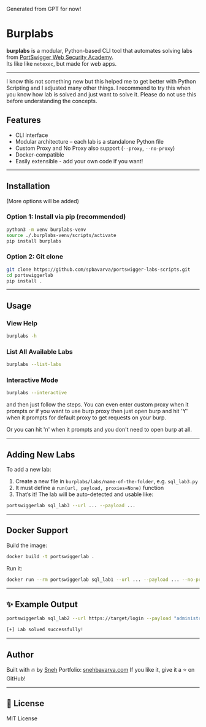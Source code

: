 Generated from GPT for now!

# Burplabs

**burplabs** is a modular, Python-based CLI tool that automates solving labs from [PortSwigger Web Security Academy](https://portswigger.net/web-security).  
Its like like `netexec`, but made for web apps.

---

I know this not something new but this helped me to get better with Python Scripting and I adjusted many other things. I recommend to try this when you know how lab is solved and just want to solve it. Please do not use this before understanding the concepts.

## Features

- CLI interface
- Modular architecture – each lab is a standalone Python file
- Custom Proxy and No Proxy also support (`--proxy`, `--no-proxy`)
- Docker-compatible
- Easily extensible - add your own code if you want!

---

## Installation

(More options will be added)

### Option 1: Install via pip (recommended)

```bash
python3 -m venv burplabs-venv
source ./.burplabs-venv/scripts/activate
pip install burplabs
```

### Option 2: Git clone

```bash
git clone https://github.com/spbavarva/portswigger-labs-scripts.git
cd portswiggerlab
pip install .
```

---

## Usage

### View Help

```bash
burplabs -h
```

### List All Available Labs

```bash
burplabs --list-labs
```

### Interactive Mode

```bash
burplabs --interactive
```
and then just follow the steps. You can even enter custom proxy when it prompts or if you want to use burp proxy then just open burp and hit 'Y' when it prompts for default proxy to get requests on your burp.

Or you can hit 'n' when it prompts and you don't need to open burp at all.

---

## Adding New Labs

To add a new lab:

1. Create a new file in `burplabs/labs/name-of-the-folder`, e.g. `sql_lab3.py`
2. It must define a `run(url, payload, proxies=None)` function
3. That’s it! The lab will be auto-detected and usable like:

```bash
portswiggerlab sql_lab3 --url ... --payload ...
```

---

## Docker Support

Build the image:

```bash
docker build -t portswiggerlab .
```

Run it:

```bash
docker run --rm portswiggerlab sql_lab1 --url ... --payload ... --no-proxy
```

---

## ✨ Example Output

```bash
portswiggerlab sql_lab2 --url https://target/login --payload "administrator'--" --no-proxy

[+] Lab solved successfully!
```

---

## Author

Built with 🔥 by [Sneh](https://github.com/spbavarva)
Portfolio: [snehbavarva.com](https://www.snehbavarva.com)
If you like it, give it a ⭐ on GitHub!

---

## 📜 License

MIT License